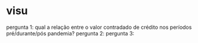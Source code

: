 # visu

pergunta 1: qual a relação entre o valor contradado de crédito nos períodos pré/durante/pós pandemia?
pergunta 2:
pergunta 3: